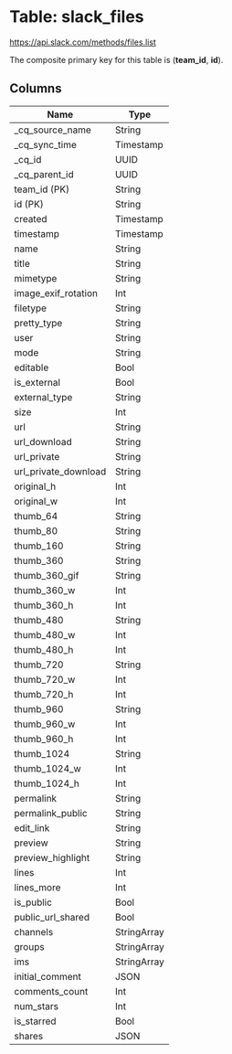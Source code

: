 # Table: slack_files

https://api.slack.com/methods/files.list

The composite primary key for this table is (**team_id**, **id**).

## Columns

| Name          | Type          |
| ------------- | ------------- |
|_cq_source_name|String|
|_cq_sync_time|Timestamp|
|_cq_id|UUID|
|_cq_parent_id|UUID|
|team_id (PK)|String|
|id (PK)|String|
|created|Timestamp|
|timestamp|Timestamp|
|name|String|
|title|String|
|mimetype|String|
|image_exif_rotation|Int|
|filetype|String|
|pretty_type|String|
|user|String|
|mode|String|
|editable|Bool|
|is_external|Bool|
|external_type|String|
|size|Int|
|url|String|
|url_download|String|
|url_private|String|
|url_private_download|String|
|original_h|Int|
|original_w|Int|
|thumb_64|String|
|thumb_80|String|
|thumb_160|String|
|thumb_360|String|
|thumb_360_gif|String|
|thumb_360_w|Int|
|thumb_360_h|Int|
|thumb_480|String|
|thumb_480_w|Int|
|thumb_480_h|Int|
|thumb_720|String|
|thumb_720_w|Int|
|thumb_720_h|Int|
|thumb_960|String|
|thumb_960_w|Int|
|thumb_960_h|Int|
|thumb_1024|String|
|thumb_1024_w|Int|
|thumb_1024_h|Int|
|permalink|String|
|permalink_public|String|
|edit_link|String|
|preview|String|
|preview_highlight|String|
|lines|Int|
|lines_more|Int|
|is_public|Bool|
|public_url_shared|Bool|
|channels|StringArray|
|groups|StringArray|
|ims|StringArray|
|initial_comment|JSON|
|comments_count|Int|
|num_stars|Int|
|is_starred|Bool|
|shares|JSON|